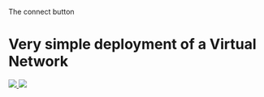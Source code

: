 The connect button

# Very simple deployment of a Virtual Network

<a href="https://portal.azure.com/#create/Microsoft.Template/uri/https%3A%2F%2Fraw.githubusercontent.com%2Fcemvarol%2FVNet3%2Fmaster%2FVnet" target="_blank">
    <img src="http://azuredeploy.net/deploybutton.png"/>
</a>

<a href="http://armviz.io/#/?load=https%3A%2F%2Fraw.githubusercontent.com%2Flraz091701%2FVNet3%2Fmaster%2FVnet" target="_blank">
    <img src="http://armviz.io/visualizebutton.png"/>
</a>
